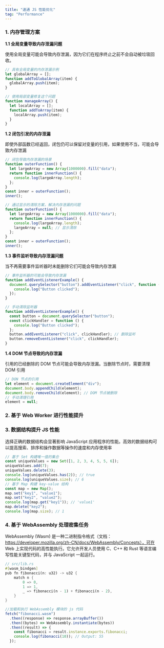 ```yaml
---
title: "速通 JS 性能优化"
tag: "Performance"
---
```


### 1. 内存管理方案

**1.1 全局变量导致内存泄漏问题**

使用全局变量可能会导致内存泄漏，因为它们在程序终止之前不会自动被垃圾回收。

```js
// 具有全局变量的内存泄漏示例
let globalArray = [];
function addToGlobalArray(item) {
  globalArray.push(item);
}

// 使用局部变量修复这个问题
function manageArray() {
  let localArray = [];
  function addToArray(item) {
    localArray.push(item);
  }
}
```

**1.2 闭包引发的内存泄漏**

即使外部函数已经返回，闭包仍可以保留对变量的引用，如果使用不当，可能会导致内存泄漏

```js
// 闭包导致内存泄漏的场景
function outerFunction() {
  let largeArray = new Array(1000000).fill("data");
  return function innerFunction() {
    console.log(largeArray.length);
  };
}
const inner = outerFunction();
inner();

// 通过显示的清除方案，解决内存泄漏的问题
function outerFunction() {
  let largeArray = new Array(1000000).fill("data");
  return function innerFunction() {
    console.log(largeArray.length);
    largeArray = null; // 显示清除
  };
}
const inner = outerFunction();
inner();
```

**1.3 事件监听导致内存泄漏问题**

当不再需要事件监听器时未能删除它们可能会导致内存泄漏

```js
// 事件监听器的可能会导致内存泄漏
function addEventListenerExample() {
  document.querySelector("button").addEventListener("click", function () {
    console.log("Button clicked");
  });
}

// 手动清除监听器
function addEventListenerExample() {
  const button = document.querySelector("button");
  const clickHandler = function () {
    console.log("Button clicked");
  };
  button.addEventListener("click", clickHandler); // 删除监听
  button.removeEventListener("click", clickHandler);
}
```

**1.4 DOM 节点导致的内存泄漏**

引用的已经删除的 DOM 节点可能会导致内存泄漏。当删除节点时，需要清理 DOM 引用

```js
// DON 节点的引用
let element = document.createElement("div");
document.body.appendChild(element);
document.body.removeChild(element); // DOM 节点被删除
// 手动清理引用
element = null;
```

### 2. 基于 Web Worker 进行性能提升

### 3. 数据结构提升 JS 性能

选择正确的数据结构会显著影响 JavaScript 应用程序的性能。高效的数据结构可以提高搜索、排序和操作数据等操作的速度和内存使用率

```js
// 基于 Set 构建唯一值的集合
const uniqueValues = new Set([1, 2, 3, 4, 5, 5, 6]);
uniqueValues.add(7);
uniqueValues.delete(3);
console.log(uniqueValues.has(2)); // true
console.log(uniqueValues.size); // 6
// 基于 Map 构建 key-value 结构
const map = new Map();
map.set("key1", "value1");
map.set("key2", "value2");
console.log(map.get("key1")); // 'value1'
map.delete("key2");
console.log(map.size); // 1
```

### 4. 基于 WebAssembly 处理密集任务

WebAssembly (Wasm) 是一种二进制指令格式（文档：https://developer.mozilla.org/zh-CN/docs/WebAssembly/Concepts），可在 Web 上实现代码的高性能执行。它允许开发人员使用 C、C++ 和 Rust 等语言编写性能关键型代码，并与 JavaScript 一起运行。

```rs
// src/lib.rs
#[wasm_bindgen]
pub fn fibonacci(n: u32) -> u32 {
    match n {
        0 => 0,
        1 => 1,
        _ => fibonacci(n - 1) + fibonacci(n - 2),
    }
}
```

```js
//加载和执行 WebAssembly 模块的 js 代码
fetch("fibonacci.wasm")
  .then((response) => response.arrayBuffer())
  .then((bytes) => WebAssembly.instantiate(bytes))
  .then((result) => {
    const fibonacci = result.instance.exports.fibonacci;
    console.log(fibonacci(10)); // Output: 55
  });
```
